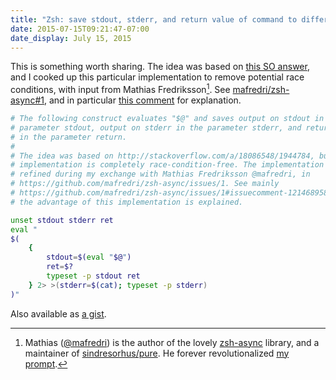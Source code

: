 ```yaml
---
title: "Zsh: save stdout, stderr, and return value of command to different variables (without temp file)"
date: 2015-07-15T09:21:47-07:00
date_display: July 15, 2015
---
```


This is something worth sharing. The idea was based on [this SO answer](http://stackoverflow.com/a/18086548/1944784), and I cooked up this particular implementation to remove potential race conditions, with input from Mathias Fredriksson[^1]. See [mafredri/zsh-async#1](https://github.com/mafredri/zsh-async/issues/1), and in particular [this comment](https://github.com/mafredri/zsh-async/issues/1#issuecomment-121468958) for explanation.

```zsh
# The following construct evaluates "$@" and saves output on stdout in the
# parameter stdout, output on stderr in the parameter stderr, and return value
# in the parameter return.
#
# The idea was based on http://stackoverflow.com/a/18086548/1944784, but this
# implementation is completely race-condition-free. The implementation was
# refined during my exchange with Mathias Fredriksson @mafredri, in
# https://github.com/mafredri/zsh-async/issues/1. See mainly
# https://github.com/mafredri/zsh-async/issues/1#issuecomment-121468958, where
# the advantage of this implementation is explained.

unset stdout stderr ret
eval "
$(
    {
        stdout=$(eval "$@")
        ret=$?
        typeset -p stdout ret
    } 2> >(stderr=$(cat); typeset -p stderr)
)"
```

Also available as [a gist](https://gist.github.com/zmwangx/efababea6258cedea07a).

[^1]: Mathias ([\@mafredri](https://github.com/mafredri)) is the author of the lovely [zsh-async](https://github.com/mafredri/zsh-async) library, and a maintainer of [sindresorhus/pure](https://github.com/sindresorhus/pure). He forever revolutionalized [my prompt](https://github.com/zmwangx/prezto/blob/master/modules/prompt/functions/prompt_zmwangx_setup).
